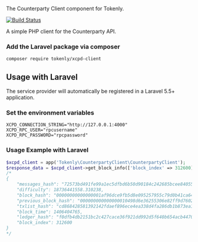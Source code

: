 The Counterparty Client component for Tokenly.


[![Build Status](https://travis-ci.org/tokenly/xcpd-client.svg?branch=master)](https://travis-ci.org/tokenly/xcpd-client)

A simple PHP client for the Counterparty API.

### Add the Laravel package via composer

```
composer require tokenly/xcpd-client
```

## Usage with Laravel

The service provider will automatically be registered in a Laravel 5.5+ application.

### Set the environment variables

```
XCPD_CONNECTION_STRING="http://127.0.0.1:4000"
XCPD_RPC_USER="rpcusername"
XCPD_RPC_PASSWORD="rpcpassword"
```

### Usage Example with Laravel

```php
$xcpd_client = app('Tokenly\CounterpartyClient\CounterpartyClient');
$response_data = $xcpd_client->get_block_info(['block_index' => 312600]);
/*
{
    "messages_hash": "72573bd491fe99a1ec5dfbd6b50d90184c242685bcee840557c5c2dc3f43da5b",
    "difficulty": 18736441558.310238,
    "block_hash": "00000000000000001af96dce9fb5d8e095257955c79d0b41ca64a2d69e664858",
    "previous_block_hash": "000000000000000010498d6e36255306e82ff9d7602bde867cb1226cceffa8aa",
    "txlist_hash": "cd868428581392142fdaef896ece4ea338d4fa286db1b873ea192789ccfb3f91",
    "block_time": 1406404765,
    "ledger_hash": "f0dfb4db2151bc2c427cace36f921dd992d5f640b654acb44709f3d44820c014",
    "block_index": 312600
}
*/
```

